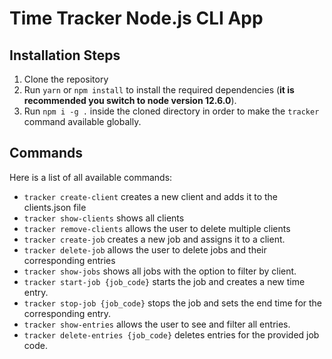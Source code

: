 # Time Tracker Node.js CLI App

## Installation Steps

1. Clone the repository
2. Run `yarn` or `npm install` to install the required dependencies (**it is recommended you switch to node version 12.6.0**).
3. Run `npm i -g .` inside the cloned directory in order to make the `tracker` command available globally.

## Commands

Here is a list of all available commands:

* `tracker create-client` creates a new client and adds it to the clients.json file 
* `tracker show-clients` shows all clients
* `tracker remove-clients` allows the user to delete multiple clients
* `tracker create-job` creates a new job and assigns it to a client.
* `tracker delete-job` allows the user to delete jobs and their corresponding entries
* `tracker show-jobs` shows all jobs with the option to filter by client.
* `tracker start-job {job_code}` starts the job and creates a new time entry.
* `tracker stop-job {job_code}` stops the job and sets the end time for the corresponding entry.
* `tracker show-entries` allows the user to see and filter all entries.
* `tracker delete-entries {job_code}` deletes entries for the provided job code.
